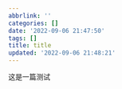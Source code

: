 ```yaml
---
abbrlink: ''
categories: []
date: '2022-09-06 21:47:50'
tags: []
title: title
updated: '2022-09-06 21:48:21'
---
```

这是一篇测试
